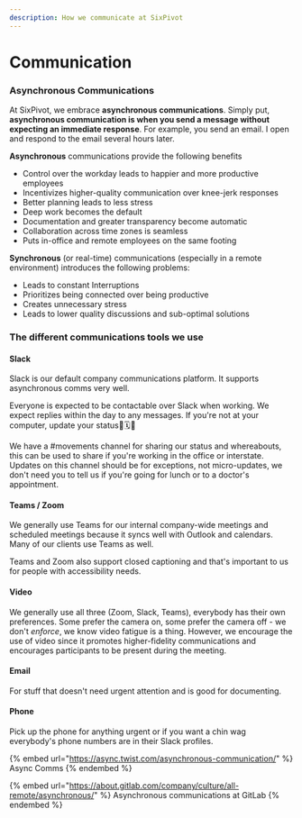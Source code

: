 ```yaml
---
description: How we communicate at SixPivot
---
```


# Communication

### Asynchronous Communications

At SixPivot, we embrace **asynchronous communications**.  Simply put, **asynchronous communication is when you send a message without expecting an immediate response**. For example, you send an email. I open and respond to the email several hours later.

**Asynchronous** communications provide the following benefits

* Control over the workday leads to happier and more productive employees
* Incentivizes higher-quality communication over knee-jerk responses
* Better planning leads to less stress
* Deep work becomes the default
* Documentation and greater transparency become automatic
* Collaboration across time zones is seamless
* Puts in-office and remote employees on the same footing

**Synchronous** (or real-time) communications (especially in a remote environment) introduces the following problems:

* Leads to constant Interruptions
* Prioritizes being connected over being productive
* Creates unnecessary stress
* Leads to lower quality discussions and sub-optimal solutions

### The different communications tools we use

#### Slack

Slack is our default company communications platform.  It supports asynchronous comms very well.

Everyone is expected to be contactable over Slack when working. We expect replies within the day to any messages. If you're not at your computer, update your status🍴🗓🤒

We have a #movements channel for sharing our status and whereabouts, this can be used to share if you're working in the office or interstate. Updates on this channel should be for exceptions, not micro-updates, we don't need you to tell us if you're going for lunch or to a doctor's appointment.&#x20;

#### Teams / Zoom

We generally use Teams for our internal company-wide meetings and scheduled meetings because it syncs well with Outlook and calendars.  Many of our clients use Teams as well.&#x20;

Teams and Zoom also support closed captioning and that's important to us for people with accessibility needs.&#x20;

#### Video

We generally use all three (Zoom, Slack, Teams), everybody has their own preferences. Some prefer the camera on, some prefer the camera off - we don't _enforce_, we know video fatigue is a thing. However, we encourage the use of video since it promotes higher-fidelity communications and encourages participants to be present during the meeting.

#### Email

For stuff that doesn't need urgent attention and is good for documenting.&#x20;

#### Phone

Pick up the phone for anything urgent or if you want a chin wag everybody's phone numbers are in their Slack profiles.&#x20;



{% embed url="https://async.twist.com/asynchronous-communication/" %}
Async Comms
{% endembed %}

{% embed url="https://about.gitlab.com/company/culture/all-remote/asynchronous/" %}
Asynchronous communications at GitLab
{% endembed %}
